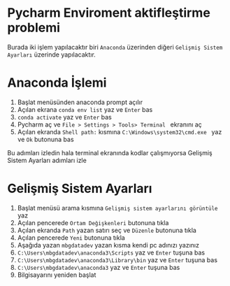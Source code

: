 # Pycharm Enviroment aktifleştirme problemi
Burada iki işlem yapılacaktır biri `Anaconda` üzerinden diğeri  `Gelişmiş Sistem Ayarları` üzerinde yapılacaktır.

# Anaconda İşlemi

1. Başlat menüsünden anaconda prompt açılır
2. Açılan ekrana `conda env list` yaz ve `Enter`  bas
3. `conda activate` yaz ve  `Enter` bas
4. Pycharm aç ve `File > Settings > Tools> Terminal ` ekranını aç
5. Açılan ekranda `Shell path:` kısmına `C:\Windows\system32\cmd.exe ` yaz   ve `Ok` butonuna bas

Bu adımları izledin hala terminal ekranında kodlar çalışmıyorsa Gelişmiş Sistem Ayarları adımları izle

# Gelişmiş Sistem Ayarları

1. Başlat menüsü arama kısmına `Gelişmiş sistem ayarlarını görüntüle` yaz
2. Açılan pencerede `Ortam Değişkenleri` butonuna tıkla
3. Açılan ekranda `Path` yazan satırı seç ve `Düzenle` butonuna tıkla
4. Açılan pencerede `Yeni` butonuna tıkla
5. Aşağıda yazan  `mbgdatadev` yazan kısma kendi pc adınızı yazınız
6. `C:\Users\mbgdatadev\anaconda3\Scripts` yaz ve `Enter` tuşuna bas
7. `C:\Users\mbgdatadev\anaconda3\Library\bin` yaz ve `Enter` tuşuna bas
8. `C:\Users\mbgdatadev\anaconda3` yaz ve `Enter` tuşuna bas
9. Bilgisayarını yeniden başlat
